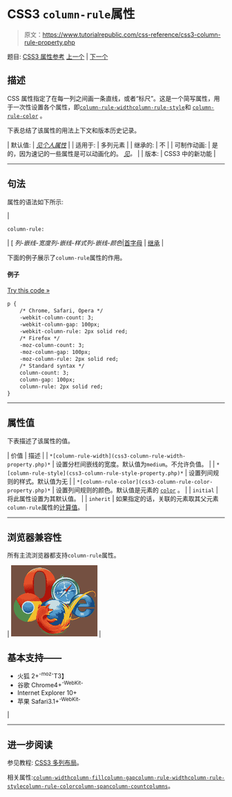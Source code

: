 # CSS3 `column-rule`属性

> 原文：<https://www.tutorialrepublic.com/css-reference/css3-column-rule-property.php>

题目: [CSS3 属性参考](css3-properties.php) [上一个](css3-column-gap-property.php) | [下一个](css3-column-rule-color-property.php)

## 描述

CSS 属性指定了在每一列之间画一条直线，或者“标尺”。这是一个简写属性，用于一次性设置各个属性，即[`column-rule-width`](css3-column-rule-width-property.php)[`column-rule-style`](css3-column-rule-style-property.php)和 [`column-rule-color`](css3-column-rule-color-property.php) 。

下表总结了该属性的用法上下文和版本历史记录。

| 默认值: | *[见个人属性](#property-values)* |
| 适用于: | 多列元素 |
| 继承的: | 不 |
| 可制作动画: | 是的，因为速记的一些属性是可以动画化的。 [*见*](css-animatable-properties.php)*。* |
| 版本: | CSS3 中的新功能 |

* * *

## 句法

属性的语法如下所示:

| 

```
column-rule:
```

 | [ *列-嵌线-宽度列-嵌线-样式列-嵌线-颜色*&#124;[首字母](../definitions.php#initial) &#124; [继承](../definitions.php#inherit) |

下面的例子展示了`column-rule`属性的作用。

#### 例子

[Try this code »](../codelab.php?topic=css3&file=column-rule-property "Try this code using online Editor")

```
p {
    /* Chrome, Safari, Opera */
    -webkit-column-count: 3;
    -webkit-column-gap: 100px;
    -webkit-column-rule: 2px solid red;
    /* Firefox */
    -moz-column-count: 3;
    -moz-column-gap: 100px;
    -moz-column-rule: 2px solid red;
    /* Standard syntax */
    column-count: 3;
    column-gap: 100px;
    column-rule: 2px solid red;
}
```

* * *

## 属性值

下表描述了该属性的值。

| 价值 | 描述 |
| `*[column-rule-width](css3-column-rule-width-property.php)*` | 设置分栏间嵌线的宽度。默认值为`medium`。不允许负值。 |
| `*[column-rule-style](css3-column-rule-style-property.php)*` | 设置列间规则的样式。默认值为无 |
| `*[column-rule-color](css3-column-rule-color-property.php)*` | 设置列间规则的颜色。默认值是元素的 [`color`](css-color-property.php) 。 |
| `initial` | 将此属性设置为其默认值。 |
| `inherit` | 如果指定的话，关联的元素取其父元素`column-rule`属性的[计算值](../definitions.php#computed-value)。 |

* * *

## 浏览器兼容性

所有主流浏览器都支持`column-rule`属性。

| ![Browsers Icon](img/e9331123c77668c1832e541c2fca1002.png) | 

## 基本支持——

*   火狐 2+<sup class="badge">-moz-</sup>T3】
*   谷歌 Chrome4+<sup class="badge">-WebKit-</sup>
*   Internet Explorer 10+
*   苹果 Safari3.1+<sup class="badge">-WebKit-</sup>

 |

* * *

## 进一步阅读

参见教程: [CSS3 多列布局](../css-tutorial/css3-multi-column-layouts.php)。

相关属性:[`column-width`](css3-column-width-property.php)[`column-fill`](css3-column-fill-property.php)[`column-gap`](css3-column-gap-property.php)[`column-rule-width`](css3-column-rule-width-property.php)[`column-rule-style`](css3-column-rule-style-property.php)[`column-rule-color`](css3-column-rule-color-property.php)[`column-span`](css3-column-span-property.php)[`column-count`](css3-column-count-property.php)[`columns`](css3-columns-property.php)。